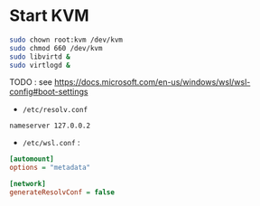 
# Start KVM

```bash
sudo chown root:kvm /dev/kvm
sudo chmod 660 /dev/kvm
sudo libvirtd &
sudo virtlogd &
```

TODO : see https://docs.microsoft.com/en-us/windows/wsl/wsl-config#boot-settings


* `/etc/resolv.conf`

```
nameserver 127.0.0.2
```

* `/etc/wsl.conf` :

```ini
[automount]
options = "metadata"

[network]
generateResolvConf = false
```

